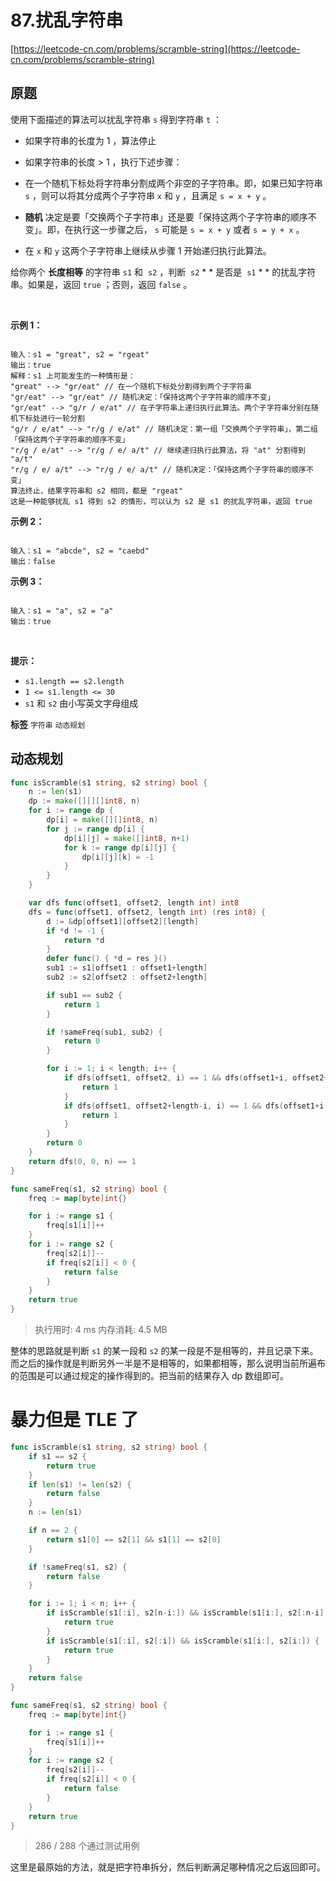 # 87.扰乱字符串
[https://leetcode-cn.com/problems/scramble-string](https://leetcode-cn.com/problems/scramble-string) 
## 原题
使用下面描述的算法可以扰乱字符串 `s` 得到字符串 `t` ：

- 如果字符串的长度为 1 ，算法停止
- 如果字符串的长度 > 1 ，执行下述步骤：
	
- 在一个随机下标处将字符串分割成两个非空的子字符串。即，如果已知字符串 `s` ，则可以将其分成两个子字符串 `x` 和 `y` ，且满足 `s = x + y` 。
-  **随机** 决定是要「交换两个子字符串」还是要「保持这两个子字符串的顺序不变」。即，在执行这一步骤之后， `s` 可能是 `s = x + y` 或者 `s = y + x` 。
- 在 `x` 和 `y` 这两个子字符串上继续从步骤 1 开始递归执行此算法。
	
	
给你两个 **长度相等** 的字符串 `s1` 和  `s2` ，判断  `s2` * * 是否是  `s1` * * 的扰乱字符串。如果是，返回 `true` ；否则，返回 `false` 。

 

 **示例 1：** 

```

输入：s1 = "great", s2 = "rgeat"
输出：true
解释：s1 上可能发生的一种情形是：
"great" --> "gr/eat" // 在一个随机下标处分割得到两个子字符串
"gr/eat" --> "gr/eat" // 随机决定：「保持这两个子字符串的顺序不变」
"gr/eat" --> "g/r / e/at" // 在子字符串上递归执行此算法。两个子字符串分别在随机下标处进行一轮分割
"g/r / e/at" --> "r/g / e/at" // 随机决定：第一组「交换两个子字符串」，第二组「保持这两个子字符串的顺序不变」
"r/g / e/at" --> "r/g / e/ a/t" // 继续递归执行此算法，将 "at" 分割得到 "a/t"
"r/g / e/ a/t" --> "r/g / e/ a/t" // 随机决定：「保持这两个子字符串的顺序不变」
算法终止，结果字符串和 s2 相同，都是 "rgeat"
这是一种能够扰乱 s1 得到 s2 的情形，可以认为 s2 是 s1 的扰乱字符串，返回 true

```
 **示例 2：** 

```

输入：s1 = "abcde", s2 = "caebd"
输出：false

```
 **示例 3：** 

```

输入：s1 = "a", s2 = "a"
输出：true

```
 

 **提示：** 
-  `s1.length == s2.length` 
-  `1 <= s1.length <= 30` 
-  `s1` 和 `s2` 由小写英文字母组成
 
**标签**
`字符串` `动态规划` 


## 动态规划
```go
func isScramble(s1 string, s2 string) bool {
	n := len(s1)
	dp := make([][][]int8, n)
	for i := range dp {
		dp[i] = make([][]int8, n)
		for j := range dp[i] {
			dp[i][j] = make([]int8, n+1)
			for k := range dp[i][j] {
				dp[i][j][k] = -1
			}
		}
	}

	var dfs func(offset1, offset2, length int) int8
	dfs = func(offset1, offset2, length int) (res int8) {
		d := &dp[offset1][offset2][length]
		if *d != -1 {
			return *d
		}
		defer func() { *d = res }()
		sub1 := s1[offset1 : offset1+length]
		sub2 := s2[offset2 : offset2+length]

		if sub1 == sub2 {
			return 1
		}

		if !sameFreq(sub1, sub2) {
			return 0
		}

		for i := 1; i < length; i++ {
			if dfs(offset1, offset2, i) == 1 && dfs(offset1+i, offset2+i, length-i) == 1 {
				return 1
			}
			if dfs(offset1, offset2+length-i, i) == 1 && dfs(offset1+i, offset2, length-i) == 1 {
				return 1
			}
		}
		return 0
	}
	return dfs(0, 0, n) == 1
}

func sameFreq(s1, s2 string) bool {
	freq := map[byte]int{}

	for i := range s1 {
		freq[s1[i]]++
	}
	for i := range s2 {
		freq[s2[i]]--
		if freq[s2[i]] < 0 {
			return false
		}
	}
	return true
}
```
>执行用时: 4 ms
内存消耗: 4.5 MB

整体的思路就是判断 `s1` 的某一段和 `s2` 的某一段是不是相等的，并且记录下来。而之后的操作就是判断另外一半是不是相等的，如果都相等，那么说明当前所遍布的范围是可以通过规定的操作得到的。把当前的结果存入 dp 数组即可。

# 暴力但是 TLE 了
```go
func isScramble(s1 string, s2 string) bool {
	if s1 == s2 {
		return true
	}
	if len(s1) != len(s2) {
		return false
	}
	n := len(s1)

	if n == 2 {
		return s1[0] == s2[1] && s1[1] == s2[0]
	}

	if !sameFreq(s1, s2) {
		return false
	}

	for i := 1; i < n; i++ {
		if isScramble(s1[:i], s2[n-i:]) && isScramble(s1[i:], s2[:n-i]) {
			return true
		}
		if isScramble(s1[:i], s2[:i]) && isScramble(s1[i:], s2[i:]) {
			return true
		}
	}
	return false
}

func sameFreq(s1, s2 string) bool {
	freq := map[byte]int{}

	for i := range s1 {
		freq[s1[i]]++
	}
	for i := range s2 {
		freq[s2[i]]--
		if freq[s2[i]] < 0 {
			return false
		}
	}
	return true
}
```
>286 / 288 个通过测试用例

这里是最原始的方法，就是把字符串拆分，然后判断满足哪种情况之后返回即可。